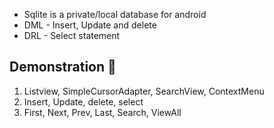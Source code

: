 - Sqlite is a private/local database for android
- DML - Insert, Update and delete
- DRL - Select statement

## Demonstration 🤪

1. Listview, SimpleCursorAdapter, SearchView, ContextMenu
2. Insert, Update, delete, select
3. First, Next, Prev, Last, Search, ViewAll

